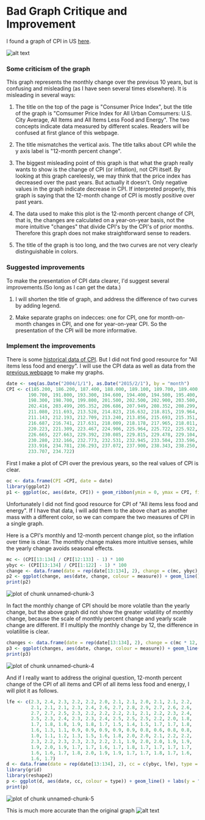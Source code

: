 Bad Graph Critique and Improvement
===========================================

I found a graph of CPI in US [here](http://data.bls.gov/pdq/SurveyOutputServlet?request_action=wh&graph_name=CU_cpibrief).

![alt text](pic.png)

### Some criticism of the graph
This graph represents the monthly change over the previous 10 years, but is confusing and misleading (as I have seen several times elsewhere).
It is misleading in several ways:

1. The title on the top of the page is "Consumer Price Index", but the title of the graph is "Comsumer Price Index for All Urban Comsumers: U.S. City Average, All Items and All Items Less Food and Energy". The two concepts indicate data measured by different scales. Readers will be confused at first glance of this webpage.

2. The title mismatches the vertical axis. The title talks about CPI while the y axis label is "12-month percent change".

3. The biggest misleading point of this graph is that what the graph really wants to show is the change of CPI (or inflation), not CPI itself. By looking at this graph careleesly, we may think that the price index has decreased over the past years. But actually it doesn't. Only negative values in the graph indicate decrease in CPI. If interpreted properly, this graph is saying that the 12-month change of CPI is mostly positive over past years.

4. The data used to make this plot is the 12-month percent change of CPI, that is, the changes are calculated on a year-on-year basis, not the more intuitive "changes" that divide CPI's by the CPI's of prior months. Therefore this graph does not make straightforward sense to readers.

5. The title of the graph is too long, and the two curves are not very clearly distinguishable in colors.

### Suggested improvements
To make the presentation of CPI data clearer, I'd suggest several improvements.(So long as I can get the data.)

1. I will shorten the title of graph, and address the difference of two curves by adding legend.

2. Make separate graphs on indecces: one for CPI, one for month-on-month changes in CPI, and one for year-on-year CPI. So the presentation of the CPI will be more informative.

### Implement the improvements
There is some [historical data of CPI](http://inflationdata.com/Inflation/Consumer_Price_Index/HistoricalCPI.aspx?reloaded=true). But I did not find good resource for "All items less food and energy". I will use the CPI data as well as data from the [previous webpage](http://data.bls.gov/pdq/SurveyOutputServlet?request_action=wh&graph_name=CU_cpibrief) to make my graphs.


```r
date <- seq(as.Date("2004/1/1"), as.Date("2015/2/1"), by = "month")
CPI <- c(185.200, 186.200, 187.400, 188.000, 189.100, 189.700, 189.400, 189.500, 189.900, 190.900, 191.000, 190.300,
        190.700, 191.800, 193.300, 194.600, 194.400, 194.500, 195.400, 196.400, 198.800, 	199.200, 197.600, 196.800,
        198.300, 198.700, 199.800, 201.500, 202.500, 202.900, 203.500, 203.900, 202.900, 201.800, 201.500, 201.800,
        202.416, 203.499, 205.352, 206.686, 207.949, 208.352, 208.299, 207.917, 208.490, 208.936, 210.177, 210.036,
        211.080, 211.693, 213.528, 214.823, 216.632, 218.815, 219.964, 219.086, 218.783, 216.573, 212.425, 210.228,
        211.143, 212.193, 212.709, 213.240, 213.856, 215.693, 215.351, 215.834, 215.969, 216.177, 216.330, 215.949,
        216.687, 216.741, 217.631, 218.009, 218.178, 217.965, 218.011, 218.312, 218.439, 218.711, 218.803, 219.179,
        220.223, 221.309, 223.467, 224.906, 225.964, 225.722, 225.922, 226.545, 226.889, 226.421, 226.230, 225.672,
        226.665, 227.663, 229.392, 230.085, 229.815, 229.478, 229.104, 230.379, 231.407, 231.317, 230.221, 229.601,
        230.280, 232.166, 232.773, 232.531, 232.945, 233.504, 233.596, 233.877, 234.149, 233.546, 233.069, 233.049,
        233.916, 234.781, 236.293, 237.072, 237.900, 238.343, 238.250, 237.852, 238.031, 237.433, 236.151, 234.812,
        233.707, 234.722)
```

First I make a plot of CPI over the previous years, so the real values of CPI is clear.

```r
oc <- data.frame(CPI =CPI, date = date)
library(ggplot2)
p1 <- ggplot(oc, aes(date, CPI)) + geom_ribbon(ymin = 0, ymax = CPI, fill = "coral") + ggtitle("Consumer Price Index for All Urban Consumers") + theme(panel.grid.major = element_blank(), panel.grid.minor = element_blank(), panel.background = element_blank(), axis.line = element_line(colour = "black"))
```

Unfortunately I did not find good resource for CPI of "All items less food and energy". If I have that data, I will add them to the above chart as another mass with a different color, so we can compare the two measures of CPI in a single graph.

Here is a CPI's monthly and 12-month percent change plot, so the inflation over time is clear. The monthly change makes more intuitive senses, while the yearly change avoids seasonal effects. 

```r
mc <- (CPI[13:134] / CPI[12:133] - 1) * 100
ybyc <- (CPI[13:134] / CPI[1:122] - 1) * 100
change <- data.frame(date = rep(date[13:134], 2), change = c(mc, ybyc), measure = c(rep("Monthly change", 122), rep("Yearly change", 122)))
p2 <- ggplot(change, aes(date, change, colour = measure)) + geom_line() + labs(y = "percent change of CPI") + ggtitle("Consumer Price Index Change for All Urban Consumers") + geom_hline(aes(yintercept = 0))
print(p2)
```

![plot of chunk unnamed-chunk-3](figure/unnamed-chunk-3-1.png) 

In fact the monthly change of CPI should be more volatile than the yearly change, but the above graph did not show the greater volatility of monthly change, because the scale of monthly percent change and yearly scale change are different. If I multiply the monthly change by 12, the difference in volatilitie is clear.

```r
changes <- data.frame(date = rep(date[13:134], 2), change = c(mc * 12, ybyc), measure = c(rep("Monthly change", 122), rep("Yearly change", 122)))
p3 <- ggplot(changes, aes(date, change, colour = measure)) + geom_line() + labs(y = "percent change of CPI") + ggtitle("Consumer Price Index Change for All Urban Consumers") + geom_hline(aes(yintercept = 0))
print(p3)
```

![plot of chunk unnamed-chunk-4](figure/unnamed-chunk-4-1.png) 

And if I really want to address the original question, 12-month percent change of the CPI of all items and CPI of all items less food and energy, I will plot it as follows.

```r
lfe <- c(2.3, 2.4, 2.3, 2.2, 2.2, 2.0, 2.1, 2.1, 2.0, 2.1, 2.1, 2.2,
         2.1, 2.1, 2.1, 2.3, 2.4, 2.6, 2.7, 2.8, 2.9, 2.7, 2.6, 2.6,
         2.7, 2.7, 2.5, 2.3, 2.2, 2.2, 2.2, 2.1, 2.1, 2.2, 2.3, 2.4, 
         2.5, 2.3, 2.4, 2.3, 2.3, 2.4, 2.5, 2.5, 2.5, 2.2, 2.0, 1.8,
         1.7, 1.8, 1.8, 1.9, 1.8, 1.7, 1.5, 1.4, 1.5, 1.7, 1.7, 1.8,
         1.6, 1.3, 1.1, 0.9, 0.9, 0.9, 0.9, 0.9, 0.8, 0.6, 0.8, 0.8,
         1.0, 1.1, 1.2, 1.3, 1.5, 1.6, 1.8, 2.0, 2.0, 2.1, 2.2, 2.2,
         2.3, 2.2, 2.3, 2.3, 2.3, 2.2, 2.1, 1.9, 2.0, 2.0, 1.9, 1.9,
         1.9, 2.0, 1.9, 1.7, 1.7, 1.6, 1.7, 1.8, 1.7, 1.7, 1.7, 1.7,
         1.6, 1.6, 1.7, 1.8, 2.0, 1.9, 1.9, 1.7, 1.7, 1.8, 1.7, 1.6,
         1.6, 1.7)
d <- data.frame(date = rep(date[13:134], 2), cc = c(ybyc, lfe), type = c(rep("All_items", 122), rep("All_items_less_food_and_energy", 122)))
library(grid)
library(reshape2)
p <- ggplot(d, aes(date, cc, colour = type)) + geom_line() + labs(y = "12-month percent change") + ggtitle("Consumer Price Index Change for All Urban Consumers") + theme(plot.background=element_rect(fill="white"), plot.margin = unit(c(0.5, 0.5, 0.5, 0.5), "cm")) + scale_fill_continuous(guide = guide_legend()) + theme(legend.position="bottom") + geom_hline(aes(yintercept = 0))
print(p)
```

![plot of chunk unnamed-chunk-5](figure/unnamed-chunk-5-1.png) 

This is much more accurate than the original graph
![alt text](pic1.png)
